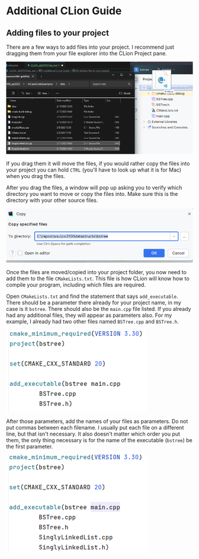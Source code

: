# Additional CLion Guide

## Adding files to your project
There are a few ways to add files into your project. I recommend just dragging them from your file explorer into the CLion Project pane.

![Drag files](img/drag_file.png)

If you drag them it will move the files, if you would rather copy the files into your project you can hold `CTRL` (you'll have to look up what it is for Mac) when you drag the files.  

After you drag the files, a window will pop up asking you to verify which directory you want to move or copy the files into. Make sure this is the directory with your other source files.

![Verify Directory](img/copy_to.png)

Once the files are moved/copied into your project folder, you now need to add them to the file `CMakeLists.txt`. This file is how CLion will know how to compile your program, including which files are required. 

Open `CMakeLists.txt` and find the statement that says `add_executable`. There should be a parameter there already for your project name, in my case is it `bstree`. There should also be the `main.cpp` file listed. If you already had any additional files, they will appear as parameters also. For my example, I already had two other files named `BSTree.cpp` and `BSTree.h`. 

![CMakeLists Original](img/cmakelists_without_new.png)

 After those parameters, add the names of your files as parameters. Do not put commas between each filename. I usually put each file on a different line, but that isn't necessary. It also doesn't matter which order you put them, the only thing necessary is for the name of the executable (`bstree`) be the first parameter.

 ![CMakeLists Modified](img/cmakelists_with_new.png)

